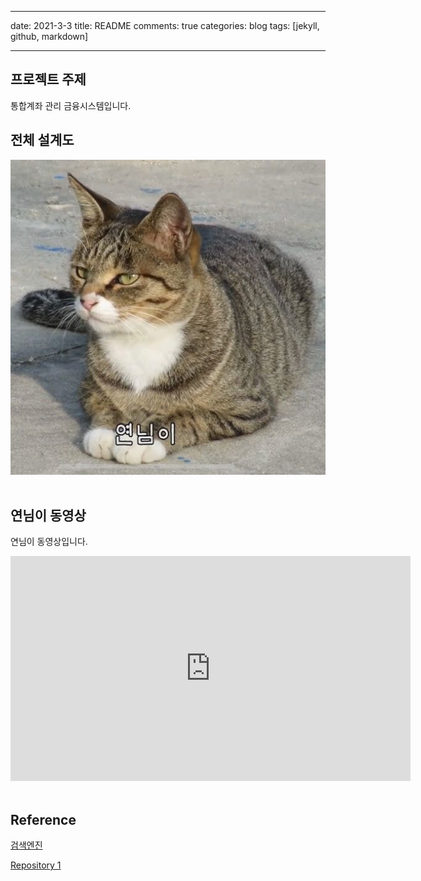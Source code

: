  ---
date: 2021-3-3
title:  README
comments: true
categories: blog
tags: [jekyll, github, markdown]

---

## 프로젝트 주제​

통합계좌 관리 금융시스템입니다.​

## 전체 설계도​

<img src="/architecture.png"/><br> ​

## 연님이 동영상​

연님이 동영상입니다.​

<iframe id="ytplayer" type="text/html" width="640" height="360" src="https://www.youtube.com/embed/qDhOhTtPLng" frameborder="0"></iframe>​

## Reference​

[검색엔진](https://naver.com)​

[Repository 1](https://22mimymi.github.io/helloworld) ​
